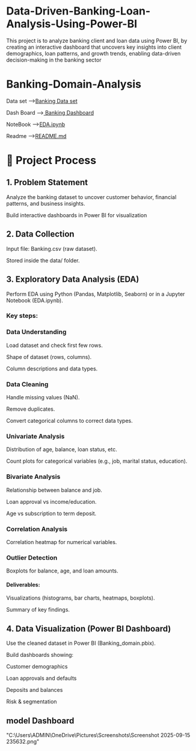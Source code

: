 # Data-Driven-Banking-Loan-Analysis-Using-Power-BI
This project is to analyze banking client and loan data using Power BI, by creating an  interactive dashboard that uncovers key insights into client demographics, loan patterns, and  growth trends, enabling data-driven decision-making in the banking sector
# Banking-Domain-Analysis
Data set
--><a href="https://github.com/dilliprasathB/Data-Driven-Banking-Loan-Analysis-Using-Power-BI/blob/main/Banking_domain.pbix">Banking Data set</a>

Dash Board
--><a href="https://github.com/dilliprasathB/Data-Driven-Banking-Loan-Analysis-Using-Power-BI/blob/main/Banking_domain.pbix"> Banking Dashboard</a>

NoteBook
 --><a href="https://github.com/dilliprasathB/Data-Driven-Banking-Loan-Analysis-Using-Power-BI/blob/main/_Banking_Domain.ipynb">EDA.ipynb</a>

Readme
 --><a href="https://github.com/dilliprasathB/Data-Driven-Banking-Loan-Analysis-Using-Power-BI/blob/main/README.md">README.md</a>
# 🚀 Project Process
## 1. Problem Statement

Analyze the banking dataset to uncover customer behavior, financial patterns, and business insights.

Build interactive dashboards in Power BI for visualization
## 2. Data Collection

Input file: Banking.csv (raw dataset).

Stored inside the data/ folder.

## 3. Exploratory Data Analysis (EDA)

Perform EDA using Python (Pandas, Matplotlib, Seaborn) or in a Jupyter Notebook (EDA.ipynb).

### Key steps:

### Data Understanding

Load dataset and check first few rows.

Shape of dataset (rows, columns).

Column descriptions and data types.

### Data Cleaning

Handle missing values (NaN).

Remove duplicates.

Convert categorical columns to correct data types.

### Univariate Analysis

Distribution of age, balance, loan status, etc.

Count plots for categorical variables (e.g., job, marital status, education).

### Bivariate Analysis

Relationship between balance and job.

Loan approval vs income/education.

Age vs subscription to term deposit.

### Correlation Analysis

Correlation heatmap for numerical variables.

### Outlier Detection

Boxplots for balance, age, and loan amounts.

#### Deliverables:

Visualizations (histograms, bar charts, heatmaps, boxplots).

Summary of key findings.

## 4. Data Visualization (Power BI Dashboard)

Use the cleaned dataset in Power BI (Banking_domain.pbix).

Build dashboards showing:

Customer demographics

Loan approvals and defaults

Deposits and balances

Risk & segmentation
## model Dashboard
"C:\Users\ADMIN\OneDrive\Pictures\Screenshots\Screenshot 2025-09-15 235632.png"
